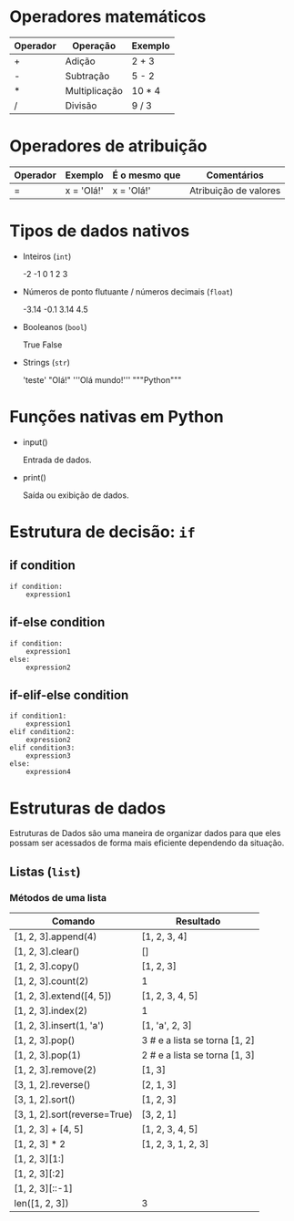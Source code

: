 # Operadores matemáticos

| Operador | Operação | Exemplo |
| -------- | -------- | ------- |
| + | Adição | 2 + 3 |
| - | Subtração | 5 - 2 |
| * | Multiplicação | 10 * 4 |
| / | Divisão | 9 / 3 |


# Operadores de atribuição

| Operador | Exemplo | É o mesmo que | Comentários |
| -------- | ------- | ------------- | ----------- |
| = | x = 'Olá!' | x = 'Olá!' | Atribuição de valores |

# Tipos de dados nativos

- Inteiros (`int`)

    -2
    -1
    0
    1
    2
    3

- Números de ponto flutuante / números decimais (`float`)

    -3.14
    -0.1
    3.14
    4.5

- Booleanos (`bool`)

    True
    False

- Strings (`str`)

    'teste'
    "Olá!"
    '''Olá mundo!'''
    """Python"""

# Funções nativas em Python

- input()

    Entrada de dados.

- print()

    Saída ou exibição de dados.


# Estrutura de decisão: `if`
## if condition
```
if condition:
    expression1
```

## if-else condition
```
if condition:
    expression1
else:
    expression2
```

## if-elif-else condition
```
if condition1:
    expression1
elif condition2:
    expression2
elif condition3:
    expression3
else:
    expression4
```

# Estruturas de dados

Estruturas de Dados são uma maneira de organizar dados para que eles possam ser acessados ​​de forma mais eficiente dependendo da situação.

## Listas (`list`)

### Métodos de uma lista

| Comando | Resultado |
| ----- | ---- |
| [1, 2, 3].append(4) | [1, 2, 3, 4] |
| [1, 2, 3].clear() | [] |
| [1, 2, 3].copy() | [1, 2, 3] |
| [1, 2, 3].count(2) | 1 |
| [1, 2, 3].extend([4, 5]) | [1, 2, 3, 4, 5] |
| [1, 2, 3].index(2) | 1 |
| [1, 2, 3].insert(1, 'a') | [1, 'a', 2, 3] |
| [1, 2, 3].pop() | 3 # e a lista se torna [1, 2] |
| [1, 2, 3].pop(1) | 2 # e a lista se torna [1, 3] |
| [1, 2, 3].remove(2) | [1, 3] |
| [3, 1, 2].reverse() | [2, 1, 3] |
| [3, 1, 2].sort() | [1, 2, 3] |
| [3, 1, 2].sort(reverse=True) | [3, 2, 1] |
| [1, 2, 3] + [4, 5] | [1, 2, 3, 4, 5] |
| [1, 2, 3] * 2 | [1, 2, 3, 1, 2, 3] |
| [1, 2, 3][1:] | |
| [1, 2, 3][:2] | |
| [1, 2, 3][::-1] | |
| len([1, 2, 3]) | 3 |
